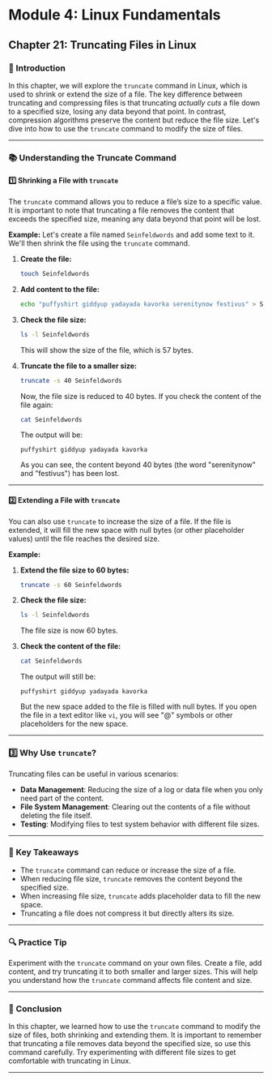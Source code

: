 # **Module 4: Linux Fundamentals**
## **Chapter 21: Truncating Files in Linux**

### **🔑 Introduction**
In this chapter, we will explore the `truncate` command in Linux, which is used to shrink or extend the size of a file. The key difference between truncating and compressing files is that truncating *actually cuts* a file down to a specified size, losing any data beyond that point. In contrast, compression algorithms preserve the content but reduce the file size. Let's dive into how to use the `truncate` command to modify the size of files.

---

### **📚 Understanding the Truncate Command**

#### **1️⃣ Shrinking a File with `truncate`**

The `truncate` command allows you to reduce a file’s size to a specific value. It is important to note that truncating a file removes the content that exceeds the specified size, meaning any data beyond that point will be lost.

**Example:**
Let's create a file named `Seinfeldwords` and add some text to it. We'll then shrink the file using the `truncate` command.

1. **Create the file:**
   ```bash
   touch Seinfeldwords
   ```

2. **Add content to the file:**
   ```bash
   echo "puffyshirt giddyup yadayada kavorka serenitynow festivus" > Seinfeldwords
   ```

3. **Check the file size:**
   ```bash
   ls -l Seinfeldwords
   ```

   This will show the size of the file, which is 57 bytes.

4. **Truncate the file to a smaller size:**
   ```bash
   truncate -s 40 Seinfeldwords
   ```

   Now, the file size is reduced to 40 bytes. If you check the content of the file again:

   ```bash
   cat Seinfeldwords
   ```

   The output will be:
   ```
   puffyshirt giddyup yadayada kavorka
   ```

   As you can see, the content beyond 40 bytes (the word "serenitynow" and "festivus") has been lost.

---

#### **2️⃣ Extending a File with `truncate`**

You can also use `truncate` to increase the size of a file. If the file is extended, it will fill the new space with null bytes (or other placeholder values) until the file reaches the desired size.

**Example:**
1. **Extend the file size to 60 bytes:**
   ```bash
   truncate -s 60 Seinfeldwords
   ```

2. **Check the file size:**
   ```bash
   ls -l Seinfeldwords
   ```

   The file size is now 60 bytes.

3. **Check the content of the file:**
   ```bash
   cat Seinfeldwords
   ```

   The output will still be:
   ```
   puffyshirt giddyup yadayada kavorka
   ```

   But the new space added to the file is filled with null bytes. If you open the file in a text editor like `vi`, you will see "@" symbols or other placeholders for the new space.

---

### **3️⃣ Why Use `truncate`?**

Truncating files can be useful in various scenarios:
- **Data Management**: Reducing the size of a log or data file when you only need part of the content.
- **File System Management**: Clearing out the contents of a file without deleting the file itself.
- **Testing**: Modifying files to test system behavior with different file sizes.

---

### **🔄 Key Takeaways**
- The `truncate` command can reduce or increase the size of a file.
- When reducing file size, `truncate` removes the content beyond the specified size.
- When increasing file size, `truncate` adds placeholder data to fill the new space.
- Truncating a file does not compress it but directly alters its size.

---

### **🔍 Practice Tip**
Experiment with the `truncate` command on your own files. Create a file, add content, and try truncating it to both smaller and larger sizes. This will help you understand how the `truncate` command affects file content and size.

---

### **🐛 Conclusion**
In this chapter, we learned how to use the `truncate` command to modify the size of files, both shrinking and extending them. It is important to remember that truncating a file removes data beyond the specified size, so use this command carefully. Try experimenting with different file sizes to get comfortable with truncating in Linux.

---
